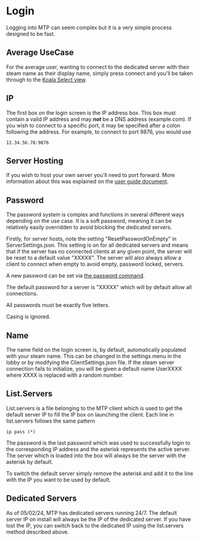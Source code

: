 # Login

Logging into MTP can seem complex but it is a very simple process designed to be fast.

## Average UseCase

For the average user, wanting to connect to the dedicated server with their steam name as their display name, simply press connect and you'll be taken through to the [Koala Select view](./KoalaSelect.md).

## IP

The first box on the login screen is the IP address box. This box must contain a valid IP address and may ***not*** be a DNS address (example.com). If you wish to connect to a specific port, it may be specified after a colon following the address. For example, to connect to port 9876, you would use

```
12.34.56.78:9876
```

## Server Hosting

If you wish to host your own server you'll need to port forward. More information about this was explained on the [user guide document](./UserGuide.md).

## Password

The password system is complex and functions in several different ways depending on the use case. It is a soft password, meaning it can be relatively easily overridden to avoid blocking the dedicated servers.

Firstly, for server hosts, note the setting "ResetPasswordOnEmpty" in ServerSettings.json. This setting is on for all dedicated servers and means that if the server has no connected clients at any given point, the server will be reset to a default value "XXXXX". The server will also always allow a client to connect when empty to avoid empty, password locked, servers.

A new password can be set via [the password command](./Commands/Password.md).

The default password for a server is "XXXXX" which will by default allow all connections.

All passwords must be exactly five letters.

Casing is ignored.

## Name

The name field on the login screen is, by default, automatically populated with your steam name. This can be changed in the settings menu in the lobby or by modifying the ClientSettings.json file. If the steam server connection fails to initialize, you will be given a default name UserXXXX where XXXX is replaced with a random number.

## List.Servers

List.servers is a file belonging to the MTP client which is used to get the default server IP to fill the IP box on launching the client. Each line in list.servers follows the same pattern

```
ip pass (*)
```

The password is the last password which was used to successfully login to the corresponding IP address and the asterisk represents the active server. The server which is loaded into the box will always be the server with the asterisk by default.

To switch the default server simply remove the asterisk and add it to the line with the IP you want to be used by default.

## Dedicated Servers

As of 05/02/24, MTP has dedicated servers running 24/7. The default server IP on install will always be the IP of the dedicated server. If you have lost the IP, you can switch back to the dedicated IP using the list.servers method described above.
